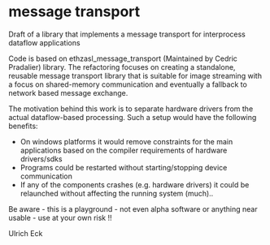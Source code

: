 # message transport
Draft of a library that implements a message transport for interprocess dataflow applications 

Code is based on ethzasl_message_transport (Maintained by Cedric Pradalier) library.
The refactoring focuses on creating a standalone, reusable message transport library that is suitable for image streaming with a focus on shared-memory communication and eventually a fallback to network based message exchange.

The motivation behind this work is to separate hardware drivers from the actual dataflow-based processing.
Such a setup would have the following benefits:

 - On windows platforms it would remove constraints for the main applications based on the compiler requirements of hardware drivers/sdks
 - Programs could be restarted without starting/stopping device communication
 - If any of the components crashes (e.g. hardware drivers) it could be relaunched without affecting the running system (much)..
 
 Be aware - this is a playground - not even alpha software or anything near usable - use at your own risk !!
 
 Ulrich Eck
